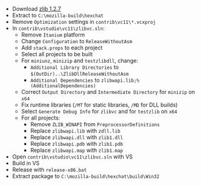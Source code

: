  * Download [zlib 1.2.7](http://zlib.net/zlib127.zip)
 * Extract to `C:\mozilla-build\hexchat`
 * Remove `Optimization` settings in `contrib\vc11\*.vcxproj`
 * In `contrib\vstudio\vc11\zlibvc.sln`:
	* Remove `Itanium` platform
	* Change `Configuration` to `ReleaseWithoutAsm`
	* Add `stack.props` to each project
	* Select all projects to be built
	* For `miniunz`, `minizip` and `testzlibdll`, change:
		* `Additional Library Directories` to `$(OutDir)..\ZlibDllReleaseWithoutAsm`
		* `Additional Dependencies` to `zlibwapi.lib;%(AdditionalDependencies)`
	* Correct `Output Directory` and `Intermediate Directory` for `minizip` on `x64`
	* Fix runtime libraries (`/MT` for static libraries, `/MD` for DLL builds)
	* Select `Generate Debug Info` for `zlibvc` and for `testzlib` on `x64`
	* For all projects:
		* Remove `ZLIB_WINAPI` from `PreprocessorDefinitions`
		* Replace `zlibwapi.lib` with `zdll.lib`
		* Replace `zlibwapi.dll` with `zlib1.dll`
		* Replace `zlibwapi.pdb` with `zlib1.pdb`
		* Replace `zlibwapi.map` with `zlib1.map`
 * Open `contrib\vstudio\vc11\zlibvc.sln` with VS
 * Build in VS
 * Release with `release-x86.bat`
 * Extract package to `C:\mozilla-build\hexchat\build\Win32`
